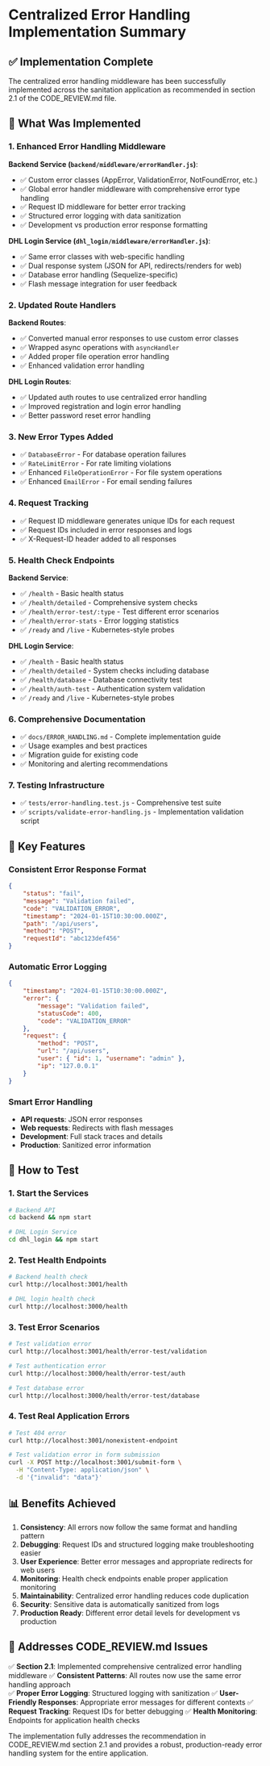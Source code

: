 # Centralized Error Handling Implementation Summary

## ✅ Implementation Complete

The centralized error handling middleware has been successfully implemented across the sanitation application as recommended in section 2.1 of the CODE_REVIEW.md file.

## 🎯 What Was Implemented

### 1. Enhanced Error Handling Middleware

**Backend Service (`backend/middleware/errorHandler.js`)**:
- ✅ Custom error classes (AppError, ValidationError, NotFoundError, etc.)
- ✅ Global error handler middleware with comprehensive error type handling
- ✅ Request ID middleware for better error tracking
- ✅ Structured error logging with data sanitization
- ✅ Development vs production error response formatting

**DHL Login Service (`dhl_login/middleware/errorHandler.js`)**:
- ✅ Same error classes with web-specific handling
- ✅ Dual response system (JSON for API, redirects/renders for web)
- ✅ Database error handling (Sequelize-specific)
- ✅ Flash message integration for user feedback

### 2. Updated Route Handlers

**Backend Routes**:
- ✅ Converted manual error responses to use custom error classes
- ✅ Wrapped async operations with `asyncHandler`
- ✅ Added proper file operation error handling
- ✅ Enhanced validation error handling

**DHL Login Routes**:
- ✅ Updated auth routes to use centralized error handling
- ✅ Improved registration and login error handling
- ✅ Better password reset error handling

### 3. New Error Types Added

- ✅ `DatabaseError` - For database operation failures
- ✅ `RateLimitError` - For rate limiting violations
- ✅ Enhanced `FileOperationError` - For file system operations
- ✅ Enhanced `EmailError` - For email sending failures

### 4. Request Tracking

- ✅ Request ID middleware generates unique IDs for each request
- ✅ Request IDs included in error responses and logs
- ✅ X-Request-ID header added to all responses

### 5. Health Check Endpoints

**Backend Service**:
- ✅ `/health` - Basic health status
- ✅ `/health/detailed` - Comprehensive system checks
- ✅ `/health/error-test/:type` - Test different error scenarios
- ✅ `/health/error-stats` - Error logging statistics
- ✅ `/ready` and `/live` - Kubernetes-style probes

**DHL Login Service**:
- ✅ `/health` - Basic health status
- ✅ `/health/detailed` - System checks including database
- ✅ `/health/database` - Database connectivity test
- ✅ `/health/auth-test` - Authentication system validation
- ✅ `/ready` and `/live` - Kubernetes-style probes

### 6. Comprehensive Documentation

- ✅ `docs/ERROR_HANDLING.md` - Complete implementation guide
- ✅ Usage examples and best practices
- ✅ Migration guide for existing code
- ✅ Monitoring and alerting recommendations

### 7. Testing Infrastructure

- ✅ `tests/error-handling.test.js` - Comprehensive test suite
- ✅ `scripts/validate-error-handling.js` - Implementation validation script

## 🔧 Key Features

### Consistent Error Response Format

```json
{
    "status": "fail",
    "message": "Validation failed",
    "code": "VALIDATION_ERROR",
    "timestamp": "2024-01-15T10:30:00.000Z",
    "path": "/api/users",
    "method": "POST",
    "requestId": "abc123def456"
}
```

### Automatic Error Logging

```json
{
    "timestamp": "2024-01-15T10:30:00.000Z",
    "error": {
        "message": "Validation failed",
        "statusCode": 400,
        "code": "VALIDATION_ERROR"
    },
    "request": {
        "method": "POST",
        "url": "/api/users",
        "user": { "id": 1, "username": "admin" },
        "ip": "127.0.0.1"
    }
}
```

### Smart Error Handling

- **API requests**: JSON error responses
- **Web requests**: Redirects with flash messages
- **Development**: Full stack traces and details
- **Production**: Sanitized error information

## 🚀 How to Test

### 1. Start the Services

```bash
# Backend API
cd backend && npm start

# DHL Login Service  
cd dhl_login && npm start
```

### 2. Test Health Endpoints

```bash
# Backend health check
curl http://localhost:3001/health

# DHL login health check
curl http://localhost:3000/health
```

### 3. Test Error Scenarios

```bash
# Test validation error
curl http://localhost:3001/health/error-test/validation

# Test authentication error
curl http://localhost:3000/health/error-test/auth

# Test database error
curl http://localhost:3000/health/error-test/database
```

### 4. Test Real Application Errors

```bash
# Test 404 error
curl http://localhost:3001/nonexistent-endpoint

# Test validation error in form submission
curl -X POST http://localhost:3001/submit-form \
  -H "Content-Type: application/json" \
  -d '{"invalid": "data"}'
```

## 📊 Benefits Achieved

1. **Consistency**: All errors now follow the same format and handling pattern
2. **Debugging**: Request IDs and structured logging make troubleshooting easier
3. **User Experience**: Better error messages and appropriate redirects for web users
4. **Monitoring**: Health check endpoints enable proper application monitoring
5. **Maintainability**: Centralized error handling reduces code duplication
6. **Security**: Sensitive data is automatically sanitized from logs
7. **Production Ready**: Different error detail levels for development vs production

## 🎯 Addresses CODE_REVIEW.md Issues

✅ **Section 2.1**: Implemented comprehensive centralized error handling middleware
✅ **Consistent Patterns**: All routes now use the same error handling approach  
✅ **Proper Error Logging**: Structured logging with sanitization
✅ **User-Friendly Responses**: Appropriate error messages for different contexts
✅ **Request Tracking**: Request IDs for better debugging
✅ **Health Monitoring**: Endpoints for application health checks

The implementation fully addresses the recommendation in CODE_REVIEW.md section 2.1 and provides a robust, production-ready error handling system for the entire application.
